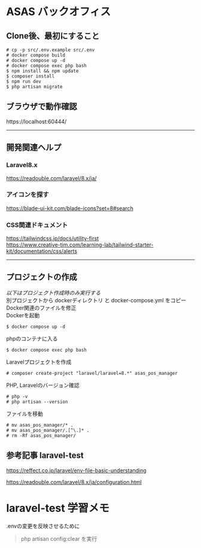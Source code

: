 # ASAS バックオフィス

## Clone後、最初にすること
```
# cp -p src/.env.example src/.env
# docker compose build
# docker compose up -d
# docker compose exec php bash
$ npm install && npm update
$ composer install
$ npm run dev
$ php artisan migrate
```

## ブラウザで動作確認
https://localhost:60444/

---

## 開発関連ヘルプ
### Laravel8.x
https://readouble.com/laravel/8.x/ja/

### アイコンを探す
https://blade-ui-kit.com/blade-icons?set=8#search

### CSS関連ドキュメント
https://tailwindcss.jp/docs/utility-first  
https://www.creative-tim.com/learning-lab/tailwind-starter-kit/documentation/css/alerts

---

## プロジェクトの作成
_以下はプロジェクト作成時のみ実行する_  
別プロジェクトから dockerディレクトリ と docker-compose.yml をコピー  
Docker関連のファイルを修正  
Dockerを起動  
```
$ docker compose up -d
```
phpのコンテナに入る
```
$ docker compose exec php bash
```
Laravelプロジェクトを作成
```
# composer create-project "laravel/laravel=8.*" asas_pos_manager
```
PHP, Laravelのバージョン確認
```
# php -v
# php artisan --version
```
ファイルを移動
```
# mv asas_pos_manager/* .
# mv asas_pos_manager/.[^\.]* .
# rm -Rf asas_pos_manager/
```



## 参考記事 laravel-test
https://reffect.co.jp/laravel/env-file-basic-understanding

https://readouble.com/laravel/8.x/ja/configuration.html


# laravel-test 学習メモ
.envの変更を反映させるために
> php artisan config:clear
を実行

